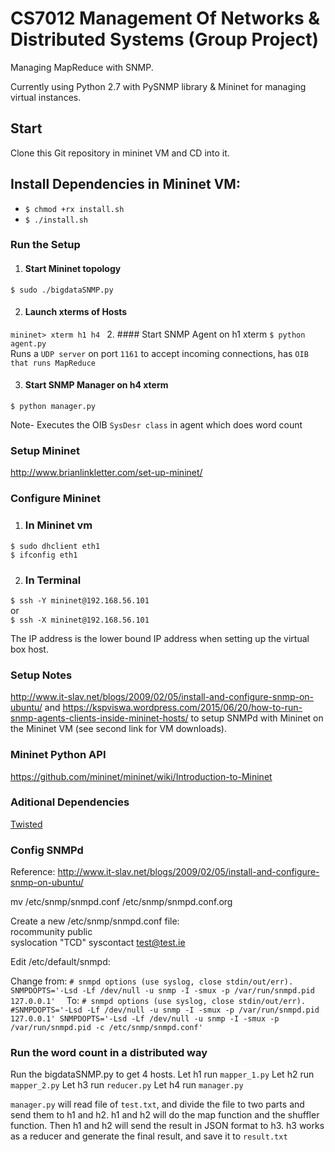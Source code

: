 # CS7012 Management Of Networks & Distributed Systems (Group Project)

Managing MapReduce with SNMP.

Currently using Python 2.7 with PySNMP library & Mininet for managing virtual instances.
## Start

Clone this Git repository in mininet VM and CD into it. <br>

## Install Dependencies in Mininet VM:

+ `$ chmod +rx install.sh` <br>
+ `$ ./install.sh` <br>


### Run the Setup

1. #### Start Mininet topology
`$ sudo ./bigdataSNMP.py`

2. #### Launch xterms of Hosts
`mininet> xterm h1 h4
`
2. #### Start SNMP Agent on h1 xterm
`$ python agent.py` <br>
Runs a `UDP server` on port `1161` to accept incoming connections, has
`OIB that runs MapReduce`

3. #### Start SNMP Manager on h4 xterm
`$ python manager.py` <br>

Note- Executes the OIB `SysDesr class` in agent which does word count

### Setup Mininet
http://www.brianlinkletter.com/set-up-mininet/

### Configure Mininet
1. ### In  Mininet vm
`$ sudo dhclient eth1`<br>
`$ ifconfig eth1`

2. ### In Terminal
`$ ssh -Y mininet@192.168.56.101` <br>
or <br>
`$ ssh -X mininet@192.168.56.101`

The IP address is the lower bound IP address when setting up the virtual box host.


### Setup Notes

http://www.it-slav.net/blogs/2009/02/05/install-and-configure-snmp-on-ubuntu/ and https://kspviswa.wordpress.com/2015/06/20/how-to-run-snmp-agents-clients-inside-mininet-hosts/ to setup SNMPd with Mininet on the Mininet VM (see second link for VM downloads).

### Mininet Python API

https://github.com/mininet/mininet/wiki/Introduction-to-Mininet

### Aditional Dependencies
[Twisted](http://pysnmp.sourceforge.net/examples/hlapi/twisted/contents.html) <br>


### Config SNMPd
Reference: http://www.it-slav.net/blogs/2009/02/05/install-and-configure-snmp-on-ubuntu/  

mv /etc/snmp/snmpd.conf  /etc/snmp/snmpd.conf.org  

Create a new /etc/snmp/snmpd.conf file:  
rocommunity  public  
syslocation  "TCD"
syscontact  test@test.ie  

Edit /etc/default/snmpd:   

Change from:
`# snmpd options (use syslog, close stdin/out/err).
SNMPDOPTS='-Lsd -Lf /dev/null -u snmp -I -smux -p /var/run/snmpd.pid 127.0.0.1'  `
To:
`# snmpd options (use syslog, close stdin/out/err).
 #SNMPDOPTS='-Lsd -Lf /dev/null -u snmp -I -smux -p /var/run/snmpd.pid 127.0.0.1'
 SNMPDOPTS='-Lsd -Lf /dev/null -u snmp -I -smux -p /var/run/snmpd.pid -c /etc/snmp/snmpd.conf'`

### Run the word count in a distributed way
Run the bigdataSNMP.py to get 4 hosts. 
Let h1 run `mapper_1.py`
Let h2 run `mapper_2.py`
Let h3 run `reducer.py`
Let h4 run `manager.py`

`manager.py` will read file of `test.txt`, and divide the file to two parts 
and send them to h1 and h2. h1 and h2 will do the map function and the shuffler 
function. Then h1 and h2 will send the result in JSON format to h3. 
h3 works as a reducer and generate the final result, and save it to `result.txt`
